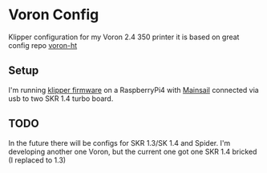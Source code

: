 # Voron Config

Klipper configuration for my Voron 2.4 350 printer it is based on great config repo [voron-ht](https://github.com/rpanfili/voron-ht)


## Setup
I'm running [klipper firmware](https://github.com/KevinOConnor/klipper) on a RaspberryPi4 with [Mainsail](https://github.com/meteyou/mainsail) connected via usb to two SKR 1.4 turbo board.


## TODO
In the future there will be configs for SKR 1.3/SK 1.4 and Spider. I'm developing another one Voron, but the current one got one SKR 1.4 bricked (I replaced to 1.3)